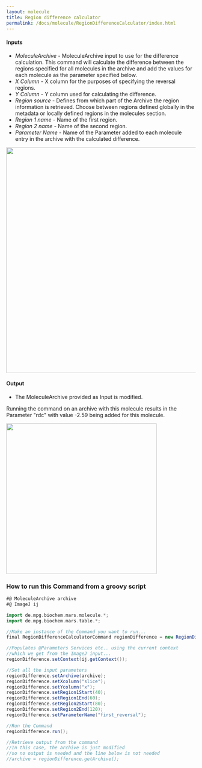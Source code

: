 ```yaml
---
layout: molecule
title: Region difference calculator
permalink: /docs/molecule/RegionDifferenceCalculator/index.html
---
```


#### Inputs

* *MoleculeArchive* - MoleculeArchive input to use for the difference calculation. This command will calculate the difference between the regions specified for all molecules in the archive and add the values for each molecule as the parameter specified below.
* *X Column* - X column for the purposes of specifying the reversal regions.
* *Y Column* - Y column used for calculating the difference.
* *Region source* - Defines from which part of the Archive the region information is retrieved. Choose between regions defined globally in the metadata or locally defined regions in the molecules section.
* *Region 1 name* - Name of the first region.
* *Region 2 name* - Name of the second region.
* *Parameter Name* - Name of the Parameter added to each molecule entry in the archive with the calculated difference.

<img align='center' src='{{site.baseurl}}/docs/molecule/img/Region Difference Calculator.png' width='600' />

#### Output

   * The MoleculeArchive provided as Input is modified.

Running the command on an archive with this molecule results in the Parameter "rdc" with value -2.59 being added for this molecule.

<img align='center' src='{{site.baseurl}}/docs/molecule/img/Added Parameter.png' width='400' />

### How to run this Command from a groovy script

```groovy
#@ MoleculeArchive archive
#@ ImageJ ij

import de.mpg.biochem.mars.molecule.*;
import de.mpg.biochem.mars.table.*;

//Make an instance of the Command you want to run...
final RegionDifferenceCalculatorCommand regionDifference = new RegionDifferenceCalculatorCommand();

//Populates @Parameters Services etc.. using the current context
//which we get from the ImageJ input...
regionDifference.setContext(ij.getContext());

//Set all the input parameters
regionDifference.setArchive(archive);
regionDifference.setXcolumn("slice");
regionDifference.setYcolumn("x");
regionDifference.setRegion1Start(40);
regionDifference.setRegion1End(60);
regionDifference.setRegion2Start(80);
regionDifference.setRegion2End(120);
regionDifference.setParameterName("first_reversal");

//Run the Command
regionDifference.run();

//Retrieve output from the command
//In this case, the archive is just modified
//so no output is needed and the line below is not needed
//archive = regionDifference.getArchive();
```
